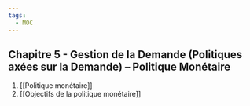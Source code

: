 ```yaml
---
tags:
  - MOC
---
```

## Chapitre 5 - Gestion de la Demande (Politiques axées sur la Demande) – Politique Monétaire
1. [[Politique monétaire]]
2. [[Objectifs de la politique monétaire]]
